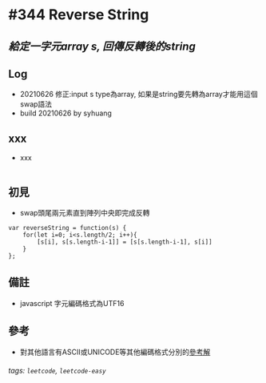 # \#344 Reverse String
## *給定一字元array s, 回傳反轉後的string*
## Log
 - 20210626 修正:input s type為array, 如果是string要先轉為array才能用這個swap語法
 - build 20210626 by syhuang

## xxx
 - xxx
```javascript=
```
## 初見
 - swap頭尾兩元素直到陣列中央即完成反轉
```javascript=
var reverseString = function(s) {
    for(let i=0; i<s.length/2; i++){
        [s[i], s[s.length-i-1]] = [s[s.length-i-1], s[i]]
    }
};
```
## 備註
- javascript 字元編碼格式為UTF16
## 參考
- 對其他語言有ASCII或UNICODE等其他編碼格式分別的[參考解](https://leetcode.com/problems/reverse-string/discuss/80937/JAVA-Simple-and-Clean-with-Explanations-6-Solutions)
###### tags: `leetcode`, `leetcode-easy`